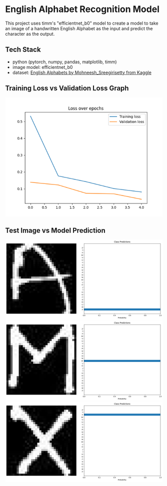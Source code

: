 # English Alphabet Recognition Model
This project uses timm's "efficientnet_b0" model to create a model to take an image of a handwritten English Alphabet as the input and predict the character as the output. 

## Tech Stack
- python (pytorch, numpy, pandas, matplotlib, timm)
- image model: efficientnet_b0
- dataset: [English Alphabets by Mohneesh_Sreegirisetty from Kaggle](https://www.kaggle.com/datasets/mohneesh7/english-alphabets)

## Training Loss vs Validation Loss Graph
![image](https://github.com/LightningFryer/pytorch-english-char-model/blob/3a92e3e52d3f8014968586a00fd7e7a55d7d07eb/images/Training_Loss_vs_Validation_Loss.png)

## Test Image vs Model Prediction
![image](https://github.com/LightningFryer/pytorch-english-char-model/blob/3a92e3e52d3f8014968586a00fd7e7a55d7d07eb/images/TestCharImageA.png)
![image](https://github.com/LightningFryer/pytorch-english-char-model/blob/3a92e3e52d3f8014968586a00fd7e7a55d7d07eb/images/TestCharImageM.png)
![image](https://github.com/LightningFryer/pytorch-english-char-model/blob/3a92e3e52d3f8014968586a00fd7e7a55d7d07eb/images/TestCharImageX.png)
